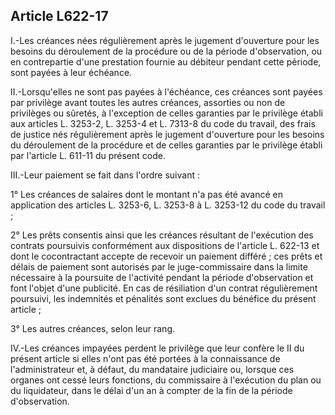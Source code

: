 Article L622-17
----
I.-Les créances nées régulièrement après le jugement d'ouverture pour les
besoins du déroulement de la procédure ou de la période d'observation, ou en
contrepartie d'une prestation fournie au débiteur pendant cette période, sont
payées à leur échéance.

II.-Lorsqu'elles ne sont pas payées à l'échéance, ces créances sont payées par
privilège avant toutes les autres créances, assorties ou non de privilèges ou
sûretés, à l'exception de celles garanties par le privilège établi aux articles
L. 3253-2, L. 3253-4 et L. 7313-8 du code du travail, des frais de justice nés
régulièrement après le jugement d'ouverture pour les besoins du déroulement de
la procédure et de celles garanties par le privilège établi par l'article L.
611-11 du présent code.

III.-Leur paiement se fait dans l'ordre suivant :

1° Les créances de salaires dont le montant n'a pas été avancé en application
des articles L. 3253-6, L. 3253-8 à L. 3253-12 du code du travail ;

2° Les prêts consentis ainsi que les créances résultant de l'exécution des
contrats poursuivis conformément aux dispositions de l'article L. 622-13 et dont
le cocontractant accepte de recevoir un paiement différé ; ces prêts et délais
de paiement sont autorisés par le juge-commissaire dans la limite nécessaire à
la poursuite de l'activité pendant la période d'observation et font l'objet
d'une publicité. En cas de résiliation d'un contrat régulièrement poursuivi, les
indemnités et pénalités sont exclues du bénéfice du présent article ;

3° Les autres créances, selon leur rang.

IV.-Les créances impayées perdent le privilège que leur confère le II du présent
article si elles n'ont pas été portées à la connaissance de l'administrateur et,
à défaut, du mandataire judiciaire ou, lorsque ces organes ont cessé leurs
fonctions, du commissaire à l'exécution du plan ou du liquidateur, dans le délai
d'un an à compter de la fin de la période d'observation.
